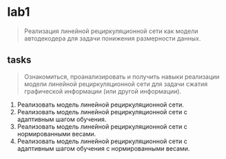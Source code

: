 # lab1

> Реализация линейной рециркуляционной сети как модели автодекодера для задачи понижения размерности данных.

## tasks

> Ознакомиться, проанализировать и получить навыки реализации модели линейной рециркуляционной сети для задачи сжатия графической информации (или другой информации).

1. Реализовать модель линейной рециркуляционной сети.
2. Реализовать модель линейной рециркуляционной сети с адаптивным шагом обучения.
3. Реализовать модель линейной рециркуляционной сети с нормированными весами.
4. Реализовать модель линейной рециркуляционной сети с адаптивным шагом обучения с нормированными весами.
